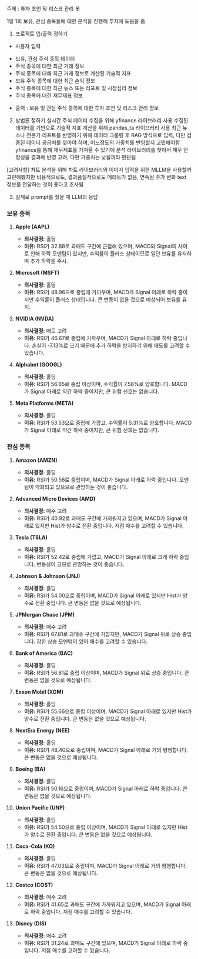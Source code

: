 주제 : 투자 조언 및 리스크 관리 봇

1일 1회 보유, 관심 종목들에 대한 분석을 진행해 투자에 도움을 줌

1. 프로젝트 입/출력 정하기

- 사용자 입력

* 보유, 관심 주식 종목 데이터
* 주식 종목에 대한 최근 거래 정보
* 주식 종목에 대해 최근 거래 정보로 계산된 기술적 지표
* 보유 주식 종목에 대한 최근 손익 정보
* 주식 종목에 대한 최근 뉴스 또는 리포트 및 시장심리 정보
* 주식 종목에 대한 재무제표 정보

- 출력 : 보유 및 관심 주식 종목에 대한 투자 조언 및 리스크 관리 정보

2. 방법론 정하기
   실시간 주식 데이터 수집을 위해 yfinance 라이브러리 사용
   수집된 데이터를 기반으로 기술적 지표 계산을 위해 pandas_ta 라이브러리 사용
   최근 뉴스나 전문가 리포트를 반영하기 위해 데이터 크롤링 후 RAG 방식으로 입력, 다만 검증된 데이터 공급처를 찾아야 하며, 어느정도의 가중치를 반영할지 고민해야함
   yfinance를 통해 재무제표를 가져올 수 있기에 분석 라이브러리를 찾아서 재무 안정성을 결과에 반영 고려, 다만 가중치는 낮을꺼라 판단됨

[고려사항]
차트 분석을 위해 차트 라이브러리와 이미지 입력을 위한 MLLM을 사용할까 고민해봤지만
비용적으로도, 결과품질적으로도 메리트가 없음,
연속된 주가 변화 text 정보를 전달하는 것이 좋다고 조사됨

3. 실제로 prompt를 줬을 때 LLM의 응답

### 보유 종목

1. **Apple (AAPL)**

   - **의사결정:** 홀딩
   - **이유:** RSI가 32.88로 과매도 구간에 근접해 있으며, MACD와 Signal의 차이로 인해 하락 모멘텀이 있지만, 수익률이 플러스 상태이므로 일단 보유를 유지하며 추가 하락을 주시.

2. **Microsoft (MSFT)**

   - **의사결정:** 홀딩
   - **이유:** RSI가 48.96으로 중립에 가까우며, MACD가 Signal 아래로 하락 중이지만 수익률이 플러스 상태입니다. 큰 변동이 없을 것으로 예상되어 보유를 유지.

3. **NVIDIA (NVDA)**

   - **의사결정:** 매도 고려
   - **이유:** RSI가 46.67로 중립에 가까우며, MACD가 Signal 아래로 하락 중입니다. 손실이 -7.13%로 크기 때문에 추가 하락을 방지하기 위해 매도를 고려할 수 있습니다.

4. **Alphabet (GOOGL)**

   - **의사결정:** 홀딩
   - **이유:** RSI가 56.65로 중립 이상이며, 수익률이 7.58%로 양호합니다. MACD가 Signal 아래로 약간 하락 중이지만, 큰 위험 신호는 없습니다.

5. **Meta Platforms (META)**
   - **의사결정:** 홀딩
   - **이유:** RSI가 53.53으로 중립에 가깝고, 수익률이 5.31%로 양호합니다. MACD가 Signal 아래로 약간 하락 중이지만, 큰 위험 신호는 없습니다.

### 관심 종목

1. **Amazon (AMZN)**

   - **의사결정:** 홀딩
   - **이유:** RSI가 50.58로 중립이며, MACD가 Signal 아래로 하락 중입니다. 모멘텀이 약화되고 있으므로 관망하는 것이 좋습니다.

2. **Advanced Micro Devices (AMD)**

   - **의사결정:** 매수 고려
   - **이유:** RSI가 40.92로 과매도 구간에 가까워지고 있으며, MACD가 Signal 아래로 있지만 Hist가 양수로 전환 중입니다. 저점 매수를 고려할 수 있습니다.

3. **Tesla (TSLA)**

   - **의사결정:** 홀딩
   - **이유:** RSI가 52.42로 중립에 가깝고, MACD가 Signal 아래로 크게 하락 중입니다. 변동성이 크므로 관망하는 것이 좋습니다.

4. **Johnson & Johnson (JNJ)**

   - **의사결정:** 홀딩
   - **이유:** RSI가 54.00으로 중립이며, MACD가 Signal 아래로 있지만 Hist가 양수로 전환 중입니다. 큰 변동은 없을 것으로 예상됩니다.

5. **JPMorgan Chase (JPM)**

   - **의사결정:** 매수 고려
   - **이유:** RSI가 67.81로 과매수 구간에 가깝지만, MACD가 Signal 위로 상승 중입니다. 강한 상승 모멘텀이 있어 매수를 고려할 수 있습니다.

6. **Bank of America (BAC)**

   - **의사결정:** 홀딩
   - **이유:** RSI가 56.81로 중립 이상이며, MACD가 Signal 위로 상승 중입니다. 큰 변동은 없을 것으로 예상됩니다.

7. **Exxon Mobil (XOM)**

   - **의사결정:** 홀딩
   - **이유:** RSI가 55.66으로 중립 이상이며, MACD가 Signal 아래로 있지만 Hist가 양수로 전환 중입니다. 큰 변동은 없을 것으로 예상됩니다.

8. **NextEra Energy (NEE)**

   - **의사결정:** 홀딩
   - **이유:** RSI가 48.40으로 중립이며, MACD가 Signal 아래로 거의 평행합니다. 큰 변동은 없을 것으로 예상됩니다.

9. **Boeing (BA)**

   - **의사결정:** 홀딩
   - **이유:** RSI가 50.16으로 중립이며, MACD가 Signal 아래로 하락 중입니다. 큰 변동은 없을 것으로 예상됩니다.

10. **Union Pacific (UNP)**

    - **의사결정:** 홀딩
    - **이유:** RSI가 54.50으로 중립 이상이며, MACD가 Signal 아래로 있지만 Hist가 양수로 전환 중입니다. 큰 변동은 없을 것으로 예상됩니다.

11. **Coca-Cola (KO)**

    - **의사결정:** 홀딩
    - **이유:** RSI가 47.03으로 중립이며, MACD가 Signal 아래로 거의 평행합니다. 큰 변동은 없을 것으로 예상됩니다.

12. **Costco (COST)**

    - **의사결정:** 매수 고려
    - **이유:** RSI가 41.65로 과매도 구간에 가까워지고 있으며, MACD가 Signal 아래로 하락 중입니다. 저점 매수를 고려할 수 있습니다.

13. **Disney (DIS)**
    - **의사결정:** 매수 고려
    - **이유:** RSI가 31.24로 과매도 구간에 있으며, MACD가 Signal 아래로 하락 중입니다. 저점 매수를 고려할 수 있습니다.
